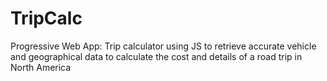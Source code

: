 # TripCalc
Progressive Web App: Trip calculator using JS to retrieve accurate vehicle and geographical data to calculate the cost and details of a road trip in North America
